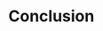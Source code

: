 # Conclusion

<!-- En conclusion, nous avons vu que la segmentation consiste à diviser l'image en plusieurs régions homogènes.
L'homogénéité d'une région est basée sur la couleur, la texture, les contours...
Les méthodes de segmentation sont très diverses, et nous n'en avons vu que quelques unes.
Parmi les autres méthodes existantes, citons les contours actifs (_snakes_),
les ensembles de niveaux (_level sets_), les modèles markoviens, etc.


Autres méthodes :
- par texture
- Mean-shift {Fukunaga75}
- SLIC {Achanta12}
- Split/merge
- Snakes
- Deep learning (maintenant il n'y a plus que ça !) -->



<!--   \bibitem[Achanta  et coll. 2012]{Achanta12}
  R. Achanta, A. Shaji, K. Smith, A. Lucchi, P. Fua, S. Süsstrunk,
  \og{}SLIC Superpixels Compared to State-of-the-art Superpixel Methods \fg{},
  \emph{IEEE Transactions on Pattern Analysis and Machine Intelligence}, 34(11), p. 2274--2282, 2012.

  \bibitem[Fukunaga \& Hostetler 1975]{Fukunaga75}
  K. Fukunaga, L.D. Hostetler,
  \og{}The Estimation of the Gradient of a Density Function, with Applications in Pattern Recognition\fg{},
  \emph{IEEE Transactions on Information Theory}, 21(1) p. 32--40, 1975.

  \bibitem[MacQueen 1967]{MacQueen67}
  J.B. MacQueen,
  \og{}Some Methods for classification and Analysis of Multivariate Observations\fg{},
  5th Berkeley Symposium on Mathematical Statistics and Probability., p. 281--297, 1967.

  \bibitem[Otsu 1979]{Otsu79}
  N. Otsu,
  \og{}A threshold selection method from gray-level histograms\fg{},
  \emph{ IEEE Transactions on Systems, Man, and Cybernetics} 9(1) p. 62--66, 1979.

  \bibitem[Sezguin et Sankur 2004]{Sezgin04}
  M. Sezgin, B. Sankur,
  \og{}Survey over image thresholding techniques and quantitative performance evaluation\fg{},
  \emph{Journal of Electronic Imaging} 13(1), p. 146--165, 2004.

  \bibitem[Steinhaus 1957]{Steinhaus57}
  H. Steinhaus,
  \og{}Sur la division des corps matériels en parties\fg{}
  \emph{Bulletin de l'Académie Polonaise des Sciences}, 4(12) p. 801--804, 1957.
 -->
